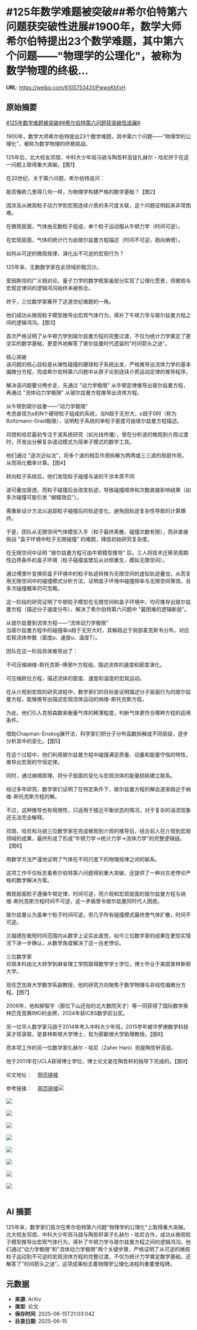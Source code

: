 # #125年数学难题被突破##希尔伯特第六问题获突破性进展#1900年，数学大师希尔伯特提出23个数学难题，其中第六个问题——"物理学的公理化"，被称为数学物理的终极...

**URL**: https://weibo.com/6105753431/PwwsKbfxH

## 原始摘要

<a href="https://m.weibo.cn/search?containerid=231522type%3D1%26t%3D10%26q%3D%23125%E5%B9%B4%E6%95%B0%E5%AD%A6%E9%9A%BE%E9%A2%98%E8%A2%AB%E7%AA%81%E7%A0%B4%23&amp;extparam=%23125%E5%B9%B4%E6%95%B0%E5%AD%A6%E9%9A%BE%E9%A2%98%E8%A2%AB%E7%AA%81%E7%A0%B4%23" data-hide=""><span class="surl-text">#125年数学难题被突破#</span></a><a href="https://m.weibo.cn/search?containerid=231522type%3D1%26t%3D10%26q%3D%23%E5%B8%8C%E5%B0%94%E4%BC%AF%E7%89%B9%E7%AC%AC%E5%85%AD%E9%97%AE%E9%A2%98%E8%8E%B7%E7%AA%81%E7%A0%B4%E6%80%A7%E8%BF%9B%E5%B1%95%23&amp;extparam=%23%E5%B8%8C%E5%B0%94%E4%BC%AF%E7%89%B9%E7%AC%AC%E5%85%AD%E9%97%AE%E9%A2%98%E8%8E%B7%E7%AA%81%E7%A0%B4%E6%80%A7%E8%BF%9B%E5%B1%95%23" data-hide=""><span class="surl-text">#希尔伯特第六问题获突破性进展#</span></a><br><br>1900年，数学大师希尔伯特提出23个数学难题，其中第六个问题——"物理学的公理化"，被称为数学物理的终极挑战。<br><br>125年后，北大校友邓煜、中科大少年班马骁与陶哲轩高徒扎赫尔・哈尼终于在这一问题上取得重大突破。【图1】<br><br>在20世纪，关于第六问题，希尔伯特追问：<br><br>能否像欧几里得几何一样，为物理学构建严格的数学基础？【图2】<br><br>因涉及从微观粒子动力学到宏观连续介质的多尺度关联，这个问题证明起来非常困难。<br><br>在微观层面，气体由无数粒子组成，单个粒子运动服从牛顿力学（时间可逆）。<br><br>在宏观层面，气体的统计行为由玻尔兹曼方程描述（时间不可逆，趋向熵增）。<br><br>如何从可逆的微观规律，演化出不可逆的宏观行为？<br><br>125年来，无数数学家在此领域折戟沉沙。<br><br>爱因斯坦的广义相对论、量子力学的数学框架虽部分实现了公理化愿景，但微观与宏观定律间的逻辑鸿沟始终未被弥合。<br><br>终于，三位数学家撕开了这道世纪难题的一角。<br><br>他们成功从微观粒子模型推导出宏观气体行为，填补了牛顿力学与玻尔兹曼方程之间的逻辑鸿沟。【图3】<br><br>首次严格证明了从牛顿力学到玻尔兹曼方程的完整过渡，不仅为统计力学奠定了更坚实的数学基础，更意外地解答了玻尔兹曼时代遗留的"时间箭头之谜"。<br><br>核心突破  <br>该问题的核心目标是从弹性碰撞的硬球粒子系统出发，严格推导出流体力学的基本偏微分方程，完成希尔伯特第六问题中从原子论到连续介质运动定律的推导程序。<br><br>解决该问题要分两步走，先通过 "动力学极限" 从牛顿定律推导出玻尔兹曼方程，再通过 "流体动力学极限" 从玻尔兹曼方程推导出流体方程。<br><br>从牛顿到玻尔兹曼——"动力学极限"  <br>考虑直径为ε的N个硬球粒子组成的系统，当N趋于无穷大、ε趋于0时（称为Boltzmann-Grad极限），证明粒子系统的单粒子密度可由玻尔兹曼方程描述。<br><br>邓煜和哈尼最初专注于波系统研究（如光线传播），曾在分析波的微观到介观过渡时，开发出分解复杂波动模式为简单子模式的数学工具。<br><br>他们通过 "逐次近似法"，将多个波的相互作用拆解为两两或三三波的局部作用，从而简化概率计算。【图4】<br><br>转向粒子系统后，他们发现粒子碰撞与波的干涉本质不同<br><br>波可叠加穿透，而粒子碰撞后会改变轨迹，导致碰撞顺序和次数直接影响结果（如多次碰撞可能引发 "蝴蝶效应"）。<br><br>需重新设计方法以追踪粒子碰撞后的轨迹变化，避免因轨迹复杂性导致的计算爆炸。<br><br>于是，团队从无限空间气体模型入手（粒子最终离散，碰撞次数有限），而非直接挑战 "盒子环境中粒子无限碰撞" 的难题，降低初始研究复杂度。<br><br>在无限空间中证明 "玻尔兹曼方程可由牛顿模型推导" 后，三人将技术迁移至周期性边界条件的盒子环境（粒子碰撞盒壁后从对侧重生，模拟无限空间）。<br><br>通过傅里叶变换将盒子环境中的粒子轨迹转换为无限空间的虚拟轨迹叠加，从而复用无限空间中的碰撞模式分析方法，证明盒子环境中碰撞频率与无限空间等效，且多次碰撞概率仍可忽略。<br><br>这一阶段的研究证明了牛顿粒子模型在无限空间和盒子环境中，均可推导出玻尔兹曼方程（描述分子速度分布），解决了希尔伯特第六问题中 "最困难的逻辑断层"。<br><br>从玻尔兹曼到流体方程——"流体动力学极限"  <br>当玻尔兹曼方程中的碰撞率α趋于无穷大时，其解趋近于局部麦克斯韦分布，对应宏观流体参数（密度ρ、速度u、温度T）。<br><br>团队在这一阶段具体推导出了：<br><br>不可压缩纳维-斯托克斯-傅里叶方程组，描述流体的速度和密度演化。<br><br>可压缩欧拉方程，描述流体的密度、速度和温度的宏观运动。<br><br>在从介观到宏观的研究进程中，数学家们的目标是证明描述分子层面行为的玻尔兹曼方程，能够推导出描述宏观流体运动的纳维-斯托克斯方程。<br><br>为此，他们引入克努森数来衡量气体的稀薄程度，判断气体更符合哪种方程的适用条件。<br><br>借助Chapman-Enskog展开法，科学家们把分子分布函数拆解成不同层级，逐步分析其中的变化。【图5】<br><br>在这个过程中，他们利用玻尔兹曼方程中碰撞满足质量、动量和能量守恒的特性，推导出宏观的守恒定律。<br><br>同时，通过熵增原理，将分子层面的变化与宏观流体的能量损耗建立联系。<br><br>经过多年研究，数学家们证明了在特定条件下，玻尔兹曼方程的解会逐渐趋近于纳维-斯托克斯方程的解。<br><br>不过，这种推导也有局限性，只适用于接近平衡状态的情况，对于复杂的湍流现象还无法完全解释。<br><br>邓煜、哈尼和马骁三位数学家在完成微观到介观的推导后，结合前人在介观到宏观领域的成果，最终形成了形成"牛顿力学→统计力学→流体力学"的完整逻辑链。【图6】<br><br>用数学方法严谨地证明了气体在不同尺度下的物理规律之间的联系。<br><br>这项工作不仅标志着希尔伯特第六问题得到重大突破，还提供了一种对古老悖论严格的数学解决方案。<br><br>微观层面粒子遵循牛顿定律，时间可逆，而介观和宏观层面的玻尔兹曼方程与纳维-斯托克斯方程时间不可逆，这一矛盾曾令玻尔兹曼同时代人困惑。<br><br>玻尔兹曼认为虽单个粒子时间可逆，但几乎所有碰撞模式最终使气体扩散，时间不可逆。<br><br>兰福德在极短时间范围内从数学上证实此直觉，如今三位数学家的成果在更现实情况下进一步确认，从数学角度解决了这一古老悖论。<br><br>三位数学家  <br>邓煜本科由北大转学到麻省理工学院取得数学学士学位，博士毕业于美国普林斯顿大学。<br><br>现任芝加哥大学数学系副教授，他的研究方向聚焦于数学物理与非线性偏微分方程。【图7】<br><br>2006年，他和柳智宇（那位下山还俗的北大数院天才）等一同获得了国际数学奥林匹克竞赛IMO的金牌，2024年获ICBS数学前沿奖。<br><br>另一位华人数学家马骁于2014年考入中科大少年班，2015学年被华罗庚数学科技英才班录取，是普林斯顿大学博士，现为密歇根大学助理教授。【图8】<br><br>而本项工作的另一位数学家扎赫尔・哈尼（Zaher Hani）则是陶哲轩高徒。<br><br>他于2011年在UCLA获得博士学位，博士论文是在陶哲轩的指导下完成的。【图9】<br><br>论文地址：<a href="https://weibo.cn/sinaurl?u=https%3A%2F%2Farxiv.org%2Fabs%2F2503.01800" data-hide=""><span class="url-icon"><img style="width: 1rem;height: 1rem" src="https://h5.sinaimg.cn/upload/2015/09/25/3/timeline_card_small_web_default.png" referrerpolicy="no-referrer"></span><span class="surl-text">网页链接</span></a><br><br>参考链接：<a href="https://weibo.cn/sinaurl?u=https%3A%2F%2Fwww.quantamagazine.org%2Fepic-effort-to-ground-physics-in-math-opens-up-the-secrets-of-time-20250611%2F" data-hide=""><span class="url-icon"><img style="width: 1rem;height: 1rem" src="https://h5.sinaimg.cn/upload/2015/09/25/3/timeline_card_small_web_default.png" referrerpolicy="no-referrer"></span><span class="surl-text">网页链接</span></a><img style="" src="https://tvax4.sinaimg.cn/large/006Fd7o3ly1i2f28zet4qj314u0ds43z.jpg" referrerpolicy="no-referrer"><br><br><img style="" src="https://tvax1.sinaimg.cn/large/006Fd7o3ly1i2f28zk15jj30v40scamd.jpg" referrerpolicy="no-referrer"><br><br><img style="" src="https://tvax4.sinaimg.cn/large/006Fd7o3ly1i2f28zcladj311m090myy.jpg" referrerpolicy="no-referrer"><br><br><img style="" src="https://tvax1.sinaimg.cn/large/006Fd7o3ly1i2f28za37qj304o07iq36.jpg" referrerpolicy="no-referrer"><br><br><img style="" src="https://tvax3.sinaimg.cn/large/006Fd7o3ly1i2f28zcwfij30n606ujs7.jpg" referrerpolicy="no-referrer"><br><br><img style="" src="https://tvax1.sinaimg.cn/large/006Fd7o3ly1i2f28zf01oj30o208amzj.jpg" referrerpolicy="no-referrer"><br><br><img style="" src="https://tvax1.sinaimg.cn/large/006Fd7o3ly1i2f2b0yqvej30e40ectbc.jpg" referrerpolicy="no-referrer"><br><br><img style="" src="https://tvax1.sinaimg.cn/large/006Fd7o3ly1i2f2b49lxsj30sm125au8.jpg" referrerpolicy="no-referrer"><br><br><img style="" src="https://tvax3.sinaimg.cn/large/006Fd7o3ly1i2f2909i61j31nm16a1kx.jpg" referrerpolicy="no-referrer"><br><br>

## AI 摘要

125年来，数学家们首次在希尔伯特第六问题"物理学的公理化"上取得重大突破。北大校友邓煜、中科大少年班马骁与陶哲轩弟子扎赫尔・哈尼合作，成功从微观粒子模型推导出宏观气体行为，填补了牛顿力学与玻尔兹曼方程之间的逻辑鸿沟。他们通过"动力学极限"和"流体动力学极限"两个关键步骤，严格证明了从可逆的微观粒子运动到不可逆的宏观流体方程的完整过渡，不仅为统计力学奠定数学基础，还解答了"时间箭头之谜"。这项成果标志着物理学公理化进程的重要里程碑。

## 元数据

- **来源**: ArXiv
- **类型**: 论文
- **保存时间**: 2025-06-15T21:03:04Z
- **目录日期**: 2025-06-15
